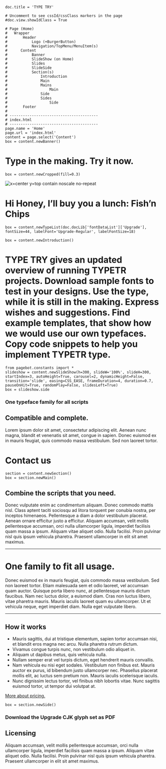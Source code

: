 ~~~
doc.title = 'TYPE TRY'

# Uncomment to see cssId/cssClass markers in the page
#doc.view.showIdClass = True

# Page (Home)
#	Wrapper
#		Header 
#			Logo (+BurgerButton)
#			Navigation/TopMenu/MenuItem(s)
#      Content
#  			Banner
#  			SlideShow (on Home)
#      		Slides
#      		SlideSide
#			Section(s)
#				Introduction
#				Main
#				Mains
#					Main
#				Side
#				Sides
#					Side
#		Footer
#
# ----------------------------------------
# index.html
# ----------------------------------------
page.name = 'Home'
page.url = 'index.html'
content = page.select('Content')
box = content.newBanner()
~~~
# Type in the making. Try it now.

~~~
box = content.newCropped(fill=0.3)
~~~
![x=center y=top contain noscale no-repeat](images/IMG_4539.JPG)

# Hi Honey, I’ll buy you a lunch: Fish’n Chips
~~~
box = content.newTypeList(doc.docLib['fontDataList']['Upgrade'], fontSize=44, labelFont='Upgrade-Regular', labelFontSize=18)

~~~

~~~
box = content.newIntroduction()
~~~

# TYPE TRY gives an updated overview of running TYPETR projects. Download sample fonts to test in your designs. Use the type, while it is still in the making. Express wishes and suggestions. Find example templates, that show how we would use our own typefaces. Copy code snippets to help you implement TYPETR type. 

~~~ 
from pagebot.constants import *
slideshow = content.newSlideShow(h=300, slideW='100%', slideH=300, startIndex=3, autoHeight=True, carousel=2, dynamicHeight=False, transition='slide', easing=CSS_EASE, frameDuration=4, duration=0.7, pauseOnHit=True, randomPlay=False, slidesLeft=True)
box = slideshow.side

~~~
### One typeface family for all scripts

## Compatible and complete.

Lorem ipsum dolor sit amet, consectetur adipiscing elit. Aenean nunc magna, blandit et venenatis sit amet, congue in sapien. Donec euismod ex in mauris feugiat, quis commodo massa vestibulum. Sed non laoreet tortor.  

# Contact us

~~~
section = content.newSection()
box = section.newMain()
~~~
## Combine the scripts that you need.

Donec vulputate enim ac condimentum aliquam. Donec commodo mattis nisl. Class aptent taciti sociosqu ad litora torquent per conubia nostra, per inceptos himenaeos. Pellentesque a diam a dolor vestibulum placerat. Aenean ornare efficitur justo a efficitur. Aliquam accumsan, velit mollis pellentesque accumsan, orci nulla ullamcorper ligula, imperdiet facilisis quam massa a ipsum. Aliquam vitae aliquet odio. Nulla facilisi. Proin pulvinar nisl quis ipsum vehicula pharetra. Praesent ullamcorper in elit sit amet maximus. 

---
# One family to fit all usage.

Donec euismod ex in mauris feugiat, quis commodo massa vestibulum. Sed non laoreet tortor. Etiam malesuada sem et odio laoreet, vel accumsan quam auctor. Quisque porta libero nunc, at pellentesque mauris dictum faucibus. Nam nec luctus dolor, a euismod diam. Cras non luctus libero, vitae pharetra mauris. Mauris iaculis laoreet quam eu ullamcorper. Ut et vehicula neque, eget imperdiet diam. Nulla eget vulputate libero. 

---
## How it works

* Mauris sagittis, dui at tristique elementum, sapien tortor accumsan nisi, et blandit eros magna nec arcu. Nulla pharetra rutrum dictum. 
* Vivamus congue turpis nunc, non vestibulum odio aliquet in. 
* Aliquam ut dapibus metus, quis vehicula nulla. 
* Nullam semper erat vel turpis dictum, eget hendrerit mauris convallis.
* Nam vehicula eu nisi eget sodales. Vestibulum non finibus est. Mauris auctor ex purus, id bibendum justo ullamcorper nec. Phasellus placerat mollis elit, ac luctus sem pretium non. Mauris iaculis scelerisque iaculis.  
* Nunc dignissim lectus tortor, vel finibus nibh lobortis vitae. Nunc sagittis euismod tortor, ut tempor dui volutpat at.

[More about pricing.](pricing.html)

~~~
box = section.newSide()
~~~
### Download the Upgrade CJK glyph set as PDF

## Licensing

Aliquam accumsan, velit mollis pellentesque accumsan, orci nulla ullamcorper ligula, imperdiet facilisis quam massa a ipsum. Aliquam vitae aliquet odio. Nulla facilisi. Proin pulvinar nisl quis ipsum vehicula pharetra. Praesent ullamcorper in elit sit amet maximus. 

